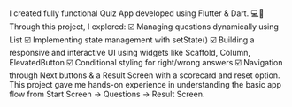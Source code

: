 I created fully functional Quiz App developed using Flutter & Dart. 💻📱
Through this project, I explored:
☑️ Managing questions dynamically using List<Map>
☑️ Implementing state management with setState()
☑️ Building a responsive and interactive UI using widgets like Scaffold, Column, ElevatedButton
☑️ Conditional styling for right/wrong answers
☑️ Navigation through Next buttons & a Result Screen with a scorecard and reset option.
This project gave me hands-on experience in understanding the basic app flow from Start Screen → Questions → Result Screen.
